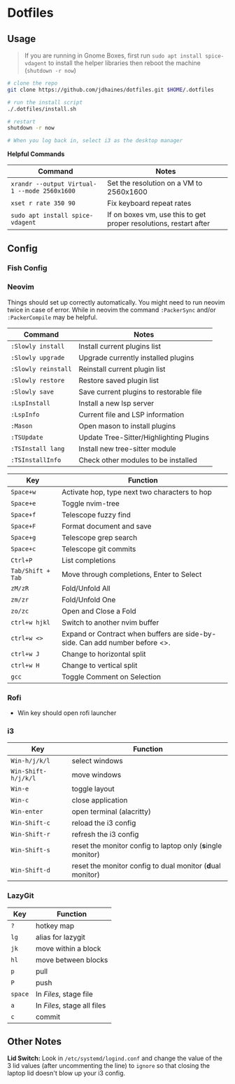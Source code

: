 
# Dotfiles

## Usage

>If you are running in Gnome Boxes, first run `sudo apt install spice-vdagent` to install the helper libraries then reboot the machine (`shutdown -r now`)

```bash
# clone the repo
git clone https://github.com/jdhaines/dotfiles.git $HOME/.dotfiles

# run the install script
./.dotfiles/install.sh

# restart
shutdown -r now

# When you log back in, select i3 as the desktop manager
```

**Helpful Commands**

|Command|Notes|
|---|---|
|`xrandr --output Virtual-1 --mode 2560x1600`|Set the resolution on a VM to 2560x1600|
|`xset r rate 350 90`|Fix keyboard repeat rates|
|`sudo apt install spice-vdagent`|If on boxes vm, use this to get proper resolutions, restart after|

## Config

### Fish Config

### Neovim

Things should set up correctly automatically.  You might need to run neovim twice in case of error.  While in neovim the command `:PackerSync` and/or `:PackerCompile` may be helpful.

|Command|Notes|
|---|---|
|`:Slowly install`|Install current plugins list|
|`:Slowly upgrade`|Upgrade currently installed plugins|
|`:Slowly reinstall`|Reinstall current plugin list|
|`:Slowly restore`|Restore saved plugin list|
|`:Slowly save`|Save current plugins to restorable file|
|`:LspInstall`|Install a new lsp server|
|`:LspInfo`|Current file and LSP information|
|`:Mason`|Open mason to install plugins|
|`:TSUpdate`|Update Tree-Sitter/Highlighting Plugins|
|`:TSInstall lang`|Install new tree-sitter module|
|`:TSInstallInfo`|Check other modules to be installed|

|Key|Function|
|---|---|
|`Space+w`|Activate hop, type next two characters to hop|
|`Space+e`|Toggle nvim-tree|
|`Space+f`|Telescope fuzzy find|
|`Space+F`|Format document and save|
|`Space+g`|Telescope grep search|
|`Space+c`|Telescope git commits|
|`Ctrl+P`|List completions|
|`Tab/Shift + Tab`|Move through completions, Enter to Select|
|`zM/zR`|Fold/Unfold All|
|`zm/zr`|Fold/Unfold One|
|`zo/zc`|Open and Close a Fold|
|`ctrl+w hjkl`|Switch to another nvim buffer|
|`ctrl+w <>`|Expand or Contract when buffers are side-by-side.  Can add number before <>.|
|`ctrl+w J`|Change to horizontal split|
|`ctrl+w H`|Change to vertical split|
|`gcc`|Toggle Comment on Selection|

### Rofi

- Win key should open rofi launcher

### i3

|Key|Function|
|---|---|
|`Win-h/j/k/l`|select windows|
|`Win-Shift-h/j/k/l`|move windows|
|`Win-e`|toggle layout|
|`Win-c`|close application|
|`Win-enter`|open terminal (alacritty)|
|`Win-Shift-c`|reload the i3 config|
|`Win-Shift-r`|refresh the i3 config|
|`Win-Shift-s`|reset the monitor config to laptop only (**s**ingle monitor)|
|`Win-Shift-d`|reset the monitor config to dual monitor (**d**ual monitor)|

### LazyGit

|Key|Function|
|---|---|
|`?`|hotkey map|
|`lg`|alias for lazygit|
|`jk`|move within a block|
|`hl`|move between blocks|
|`p`|pull|
|`P`|push|
|`space`|In _Files_, stage file|
|`a`|In _Files_, stage all files|
|`c`|commit|

## Other Notes

**Lid Switch:** Look in `/etc/systemd/logind.conf` and change the value of the 3 lid values (after uncommenting the line) to `ignore` so that closing the laptop lid doesn't blow up your i3 config.

